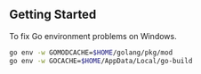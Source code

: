 ## Getting Started

To fix Go environment problems on Windows.

```bash
go env -w GOMODCACHE=$HOME/golang/pkg/mod
go env -w GOCACHE=$HOME/AppData/Local/go-build
```
